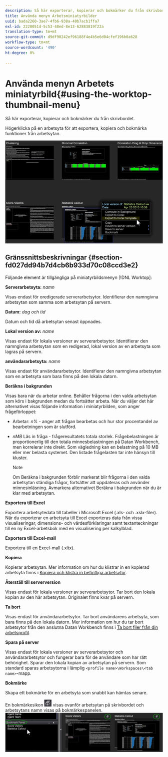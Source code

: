 ```yaml
---
description: Så här exporterar, kopierar och bokmärker du från skrivbordet.
title: Använda menyn Arbetsminiatyrbilder
uuid: bada2260-3ae7-4fb6-938a-40b7acb1ffa7
exl-id: 2220051d-5c53-48ed-8e13-62883819f22a
translation-type: tm+mt
source-git-commit: d9df90242ef96188f4e4b5e6d04cfef196b0a628
workflow-type: tm+mt
source-wordcount: '490'
ht-degree: 0%

---
```


# Använda menyn Arbetets miniatyrbild{#using-the-worktop-thumbnail-menu}

Så här exporterar, kopierar och bokmärker du från skrivbordet.

Högerklicka på en arbetsyta för att exportera, kopiera och bokmärka funktioner från arbetsytan.

![](assets/thumbnail_menu.png)

## Gränssnittsbeskrivningar {#section-fd027dd94b7d4cb6b933d70c08ccd3e2}

Följande element är tillgängliga på miniatyrbildsmenyn [!DNL Worktop]:

**Serverarbetsyta:** *namn*

Visas endast för oredigerade serverarbetsytor. Identifierar den namngivna arbetsytan som samma som arbetsytan på servern.

**Datum:** *dag och tid*

Datum och tid då arbetsytan senast öppnades.

**Lokal version av:** *name*

Visas endast för lokala versioner av serverarbetsytor. Identifierar den namngivna arbetsytan som en redigerad, lokal version av en arbetsyta som lagras på servern.

**användararbetsyta:** *namn*

Visas endast för användararbetsytor. Identifierar den namngivna arbetsytan som en arbetsyta som bara finns på den lokala datorn.

**Beräkna i bakgrunden**

Visas bara när du arbetar online. Behåller frågorna i den valda arbetsytan som körs i bakgrunden medan du fortsätter arbeta. När du väljer det här alternativet visas följande information i miniatyrbilden, som anger frågeförloppet:

* Arbetar: *n%* - anger att frågan bearbetas och hur stor procentandel av bearbetningen som är slutförd.
* *nMB* Läs in fråga - frågeresultatets totala storlek. Frågebelastningen är proportionerlig till den totala minnesbelastningen på Datan Workbench, men korrelerar inte direkt. Som vägledning kan en belastning på 10 MB eller mer belasta systemet. Den listade frågelasten tar inte hänsyn till kluster.

   >[!NOTE]
   >
   >Om Beräkna i bakgrunden förblir markerat blir frågorna i den valda arbetsytan ständiga frågor, fortsätter att uppdateras och använder minnesinläsning. Avmarkera alternativet Beräkna i bakgrunden när du är klar med arbetsytan.

**Exportera till Excel**

Exportera arbetsytedata till tabeller i Microsoft Excel (.xls- och .xslx-filer). När du exporterar en arbetsyta till Excel exporteras data från vissa visualiseringar, dimensions- och värdesförklaringar samt textanteckningar till en ny Excel-arbetsbok med en visualisering per kalkylblad.

**Exportera till Excel-mall**

Exportera till en Excel-mall (.xltx).

**Kopiera**

Kopierar arbetsytan. Mer information om hur du klistrar in en kopierad arbetsyta finns i [Kopiera och klistra in befintliga arbetsytor](../../home/c-get-started/c-work-worksp/c-create-worksp.md#section-f91ae89b845640c9a4a52820a6110e65).

**Återställ till serverversion**

Visas endast för lokala versioner av serverarbetsytor. Tar bort den lokala kopian av den här arbetsytan. Originalet finns kvar på servern.

**Ta bort**

Visas endast för användararbetsytor. Tar bort användarens arbetsyta, som bara finns på den lokala datorn. Mer information om hur du tar bort arbetsytor från den anslutna Datan Workbench finns i [Ta bort filer från din arbetsprofil](../../home/c-get-started/c-admin-intrf/c-prof-mgr/t-del-files-wkg-prof.md#task-1e29c25e6c824cc9b51cb651e835856b).

**Spara på server**

Visas endast för lokala versioner av serverarbetsytor och användararbetsytor och fungerar bara för de användare som har rätt behörighet. Sparar den lokala kopian av arbetsytan på servern. Som standard sparas arbetsytorna i lämplig `<profile name>\Workspaces\<tab name>`-mapp.

**Bokmärke**

Skapa ett bokmärke för en arbetsyta som snabbt kan hämtas senare.

En bokmärkesikon ![](assets/bookmark_icon.png) visas ovanför arbetsytan på skrivbordet och arbetsytans namn visas på bokmärkespanelen. ![](assets/bookmark_worktop.png)
